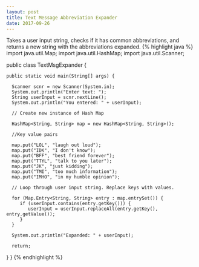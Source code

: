 ```yaml
---
layout: post
title: Text Message Abbreviation Expander
date: 2017-09-26
---
```

Takes a user input string, checks if it has common abbreviations, and returns a new string with the abbreviations expanded.
{% highlight java %}
import java.util.Map;
import java.util.HashMap;
import java.util.Scanner;
 
public class TextMsgExpander {
    
    public static void main(String[] args) {
       
      Scanner scnr = new Scanner(System.in);
      System.out.println("Enter text: ");
      String userInput = scnr.nextLine();
      System.out.println("You entered: " + userInput);
       
      // Create new instance of Hash Map
       
      HashMap<String, String> map = new HashMap<String, String>();
       
      //Key value pairs
       
      map.put("LOL", "laugh out loud");
      map.put("IDK", "I don't know");
      map.put("BFF", "best friend forever");
      map.put("TTYL", "talk to you later");
      map.put("JK", "just kidding");
      map.put("TMI", "too much information");
      map.put("IMHO", "in my humble opinion");
       
      // Loop through user input string. Replace keys with values.
       
      for (Map.Entry<String, String> entry : map.entrySet()) {
         if (userInput.contains(entry.getKey())) {
            userInput = userInput.replaceAll(entry.getKey(), entry.getValue());
         }
      }
       
      System.out.println("Expanded: " + userInput);
 
      return;
 
 
   }
}
{% endhighlight %}
